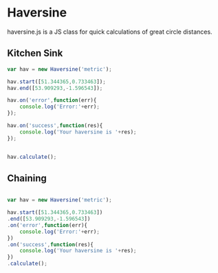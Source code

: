 # Haversine

haversine.js is a JS class for quick calculations of great circle distances.

## Kitchen Sink

```js
var hav = new Haversine('metric');

hav.start([51.344365,0.733463]);
hav.end([53.909293,-1.596543]);

hav.on('error',function(err){
	console.log('Error:'+err);
});

hav.on('success',function(res){
	console.log('Your haversine is '+res);
});


hav.calculate();

```

## Chaining

```js

var hav = new Haversine('metric');

hav.start([51.344365,0.733463])
.end([53.909293,-1.596543])
.on('error',function(err){
	console.log('Error:'+err);
})
.on('success',function(res){
	console.log('Your haversine is '+res);
})
.calculate();

```
